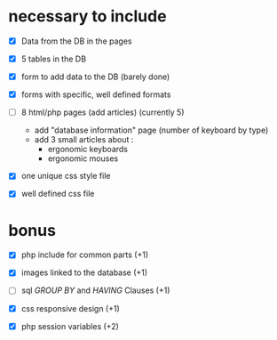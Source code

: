 
# necessary to include

 - [x] Data from the DB in the pages
 - [x] 5 tables in the DB
 - [x] form to add data to the DB (barely done)
 - [x] forms with specific, well defined formats

 - [ ] 8 html/php pages (add articles) (currently 5)
    - add "database information" page (number of keyboard by type)
    - add 3 small articles about :
        - ergonomic keyboards
        - ergonomic mouses

 - [x] one unique css style file
 - [x] well defined css file

# bonus

 - [x] php include for common parts        (+1)
 - [x] images linked to the database       (+1)
 - [ ] sql _GROUP BY_ and _HAVING_ Clauses     (+1)
 - [x] css responsive design               (+1)
 - [x] php session variables               (+2)



